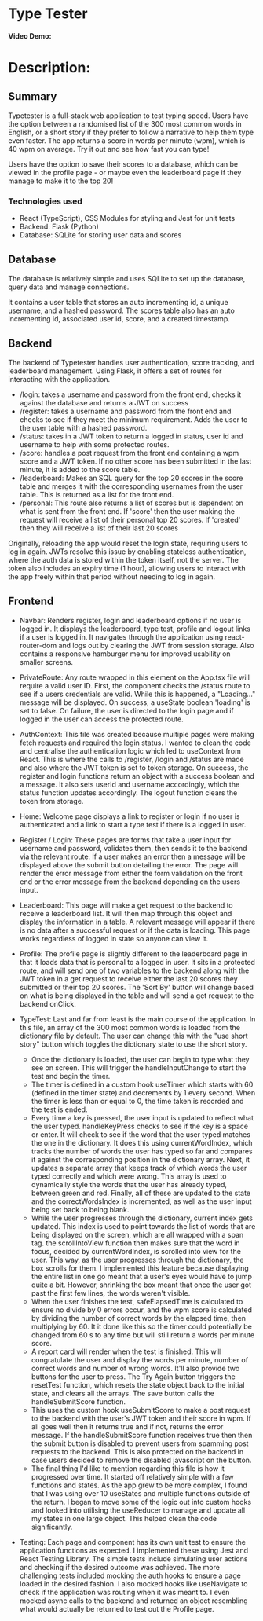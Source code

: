 # Type Tester

#### Video Demo: <URL HERE>

# Description:

## Summary

Typetester is a full-stack web application to test typing speed. Users have the option between a randomised list of the 300 most common words in English, or a short story if they prefer to follow a narrative to help them type even faster. The app returns a score in words per minute (wpm), which is 40 wpm on average. Try it out and see how fast you can type!

Users have the option to save their scores to a database, which can be viewed in the profile page - or maybe even the leaderboard page if they manage to make it to the top 20!

### Technologies used

- React (TypeScript), CSS Modules for styling and Jest for unit tests
- Backend: Flask (Python)
- Database: SQLite for storing user data and scores

## Database

The database is relatively simple and uses SQLite to set up the database, query data and manage connections.

It contains a user table that stores an auto incrementing id, a unique username, and a hashed password. The scores table also has an auto incrementing id, associated user id, score, and a created timestamp.

## Backend

The backend of Typetester handles user authentication, score tracking, and leaderboard management. Using Flask, it offers a set of routes for interacting with the application.

- /login: takes a username and password from the front end, checks it against the database and returns a JWT on success
- /register: takes a username and password from the front end and checks to see if they meet the minimum requirement. Adds the user to the user table with a hashed password.
- /status: takes in a JWT token to return a logged in status, user id and username to help with some protected routes.
- /score: handles a post request from the front end containing a wpm score and a JWT token. If no other score has been submitted in the last minute, it is added to the score table.
- /leaderboard: Makes an SQL query for the top 20 scores in the score table and merges it with the corresponding usernames from the user table. This is returned as a list for the front end.
- /personal: This route also returns a list of scores but is dependent on what is sent from the front end. If 'score' then the user making the request will receive a list of their personal top 20 scores. If 'created' then they will receive a list of their last 20 scores

Originally, reloading the app would reset the login state, requiring users to log in again. JWTs resolve this issue by enabling stateless authentication, where the auth data is stored within the token itself, not the server. The token also includes an expiry time (1 hour), allowing users to interact with the app freely within that period without needing to log in again.

## Frontend

- Navbar: Renders register, login and leaderboard options if no user is logged in. It displays the leaderboard, type test, profile and logout links if a user is logged in. It navigates through the application using react-router-dom and logs out by clearing the JWT from session storage. Also contains a responsive hamburger menu for improved usability on smaller screens.

- PrivateRoute: Any route wrapped in this element on the App.tsx file will require a valid user ID. First, the component checks the /status route to see if a users credentials are valid. While this is happened, a "Loading..." message will be displayed. On success, a useState boolean 'loading' is set to false. On failure, the user is directed to the login page and if logged in the user can access the protected route.

- AuthContext: This file was created because multiple pages were making fetch requests and required the login status. I wanted to clean the code and centralise the authentication logic which led to useContext from React. This is where the calls to /register, /login and /status are made and also where the JWT token is set to token storage. On success, the register and login functions return an object with a success boolean and a message. It also sets userId and username accordingly, which the status function updates accordingly. The logout function clears the token from storage.

- Home: Welcome page displays a link to register or login if no user is authenticated and a link to start a type test if there is a logged in user.

- Register / Login: These pages are forms that take a user input for username and password, validates them, then sends it to the backend via the relevant route. If a user makes an error then a message will be displayed above the submit button detailing the error. The page will render the error message from either the form validation on the front end or the error message from the backend depending on the users input.

- Leaderboard: This page will make a get request to the backend to receive a leaderboard list. It will then map through this object and display the information in a table. A relevant message will appear if there is no data after a successful request or if the data is loading. This page works regardless of logged in state so anyone can view it.

- Profile: The profile page is slightly different to the leaderboard page in that it loads data that is personal to a logged in user. It sits in a protected route, and will send one of two variables to the backend along with the JWT token in a get request to receive either the last 20 scores they submitted or their top 20 scores. The 'Sort By' button will change based on what is being displayed in the table and will send a get request to the backend onClick.

- TypeTest: Last and far from least is the main course of the application. In this file, an array of the 300 most common words is loaded from the dictionary file by default. The user can change this with the "use short story" button which toggles the dictionary state to use the short story.

  - Once the dictionary is loaded, the user can begin to type what they see on screen. This will trigger the handleInputChange to start the test and begin the timer.
  - The timer is defined in a custom hook useTimer which starts with 60 (defined in the timer state) and decrements by 1 every second. When the timer is less than or equal to 0, the time taken is recorded and the test is ended.
  - Every time a key is pressed, the user input is updated to reflect what the user typed. handleKeyPress checks to see if the key is a space or enter. It will check to see if the word that the user typed matches the one in the dictionary. It does this using currentWordIndex, which tracks the number of words the user has typed so far and compares it against the corresponding position in the dictionary array. Next, it updates a separate array that keeps track of which words the user typed correctly and which were wrong. This array is used to dynamically style the words that the user has already typed, between green and red. Finally, all of these are updated to the state and the correctWordsIndex is incremented, as well as the user input being set back to being blank.
  - While the user progresses through the dictionary, current index gets updated. This index is used to point towards the list of words that are being displayed on the screen, which are all wrapped with a span tag. the scrollIntoView function then makes sure that the word in focus, decided by currentWordIndex, is scrolled into view for the user. This way, as the user progresses through the dictionary, the box scrolls for them. I implemented this feature because displaying the entire list in one go meant that a user's eyes would have to jump quite a bit. However, shrinking the box meant that once the user got past the first few lines, the words weren't visible.
  - When the user finishes the test, safeElapsedTime is calculated to ensure no divide by 0 errors occur, and the wpm score is calculated by dividing the number of correct words by the elapsed time, then multiplying by 60. It it done like this so the timer could potentially be changed from 60 s to any time but will still return a words per minute score.
  - A report card will render when the test is finished. This will congratulate the user and display the words per minute, number of correct words and number of wrong words. It'll also provide two buttons for the user to press. The Try Again button triggers the resetTest function, which resets the state object back to the initial state, and clears all the arrays. The save button calls the handleSubmitScore function.
  - This uses the custom hook useSubmitScore to make a post request to the backend with the user's JWT token and their score in wpm. If all goes well then it returns true and if not, returns the error message. If the handleSubmitScore function receives true then then the submit button is disabled to prevent users from spamming post requests to the backend. This is also protected on the backend in case users decided to remove the disabled javascript on the button.
  - The final thing I'd like to mention regarding this file is how it progressed over time. It started off relatively simple with a few functions and states. As the app grew to be more complex, I found that I was using over 10 useStates and multiple functions outside of the return. I began to move some of the logic out into custom hooks and looked into utilising the useReducer to manage and update all my states in one large object. This helped clean the code significantly.

- Testing: Each page and component has its own unit test to ensure the application functions as expected. I implemented these using Jest and React Testing Library. The simple tests include simulating user actions and checking if the desired outcome was achieved. The more challenging tests included mocking the auth hooks to ensure a page loaded in the desired fashion. I also mocked hooks like useNavigate to check if the application was routing when it was meant to. I even mocked async calls to the backend and returned an object resembling what would actually be returned to test out the Profile page.
